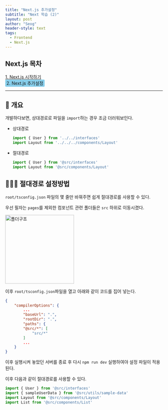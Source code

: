 ```yaml
---
title: "Next.js 추가설정"
subtitle: "Next 학습 (2)"
layout: post
author: "Seog"
header-style: text
tags: 
  - Frontend
  - Next.js
---
```


## Next.js 목차

<a href="https://1seok2.github.io/2021/04/05/next-1">1. Next.js 시작하기</a><br/>
<span style="background-color:skyblue; padding: 3px 4px; border-radius: 3px;">2. Next.js 추가설정</span>

----

## 🧶 개요

개발하다보면, 상대경로로 파일을 `import`하는 경우 조금 더러워보인다.

* 상대경로

    ```javascript
    import { User } from '../../interfaces'
    import Layout from '../../../components/Layout'
    ```

* 절대경로

    ```javascript
    import { User } from '@src/interfaces'
    import Layout from '@src/components/Layout'
    ```

## 💁🏻‍♂️ 절대경로 설정방법

`root/tsconfig.json` 파일의 몇 줄만 바꿔주면 쉽게 절대경로를 사용할 수 있다.

우선 필자는 `pages`를 제외한 컴포넌트 관련 폴더들은 `src` 하위로 이동시켰다.

<img src="https://user-images.githubusercontent.com/49581472/113562421-01aba980-9641-11eb-9be9-f14be0974f1e.png" alt="폴더구조" width="220px">

이후 `root/tsconfig.json`파일을 열고 아래와 같이 코드를 집어 넣는다.

```json
{
    "compilerOptions": {
        ...
        "baseUrl": ".",
        "rootDir": ".",
        "paths": {
        "@src/*": [
            "src/*"
        ]
        ...
    }
}
```

이후 실행시켜 놓았던 서버를 종료 후 다시 `npm run dev` 실행하여야 설정 파일이 적용된다.

이후 다음과 같이 절대경로를 사용할 수 있다.

```javascript
import { User } from '@src/interfaces'
import { sampleUserData } from '@src/utils/sample-data'
import Layout from '@src/components/Layout'
import List from '@src/components/List'
```

